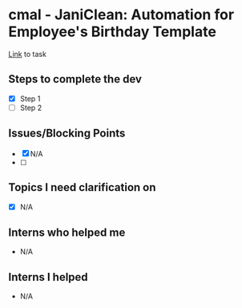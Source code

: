 # cmal - JaniClean: Automation for Employee's Birthday Template
[Link](https://www.odoo.com/web#id=3361698&cids=3&menu_id=4720&action=4665&active_id=3361672&model=project.task&view_type=form) to task

## Steps to complete the dev
- [X] Step 1
- [ ] Step 2

## Issues/Blocking Points
- [X] N/A
- [ ] 

## Topics I need clarification on
- [X] N/A
      
## Interns who helped me
- N/A

## Interns I helped
- N/A
